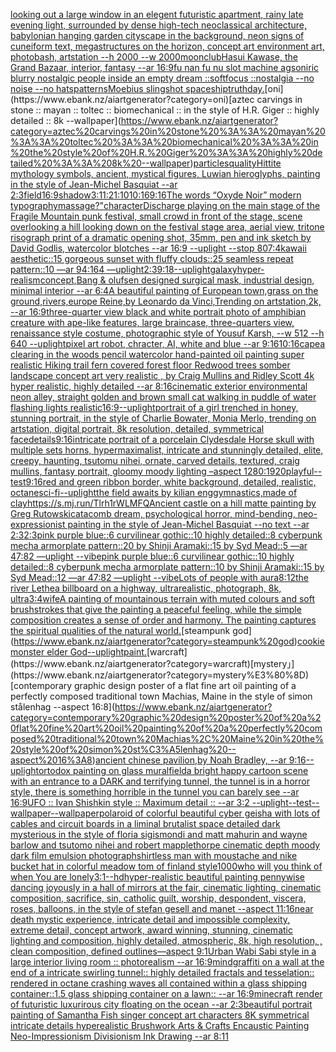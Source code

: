 [looking out a large window in an elegent futuristic apartment, rainy late evening light, surrounded by dense high-tech neoclassical architecture, babylonian hanging garden cityscape in the background, neon signs of cuneiform text, megastructures on the horizon, concept art environment art, photobash, artstation --h 2000 --w 2000](https://www.ebank.nz/aiartgenerator?category=looking%20out%20a%20large%20window%20in%20an%20elegent%20futuristic%20apartment%2C%20rainy%20late%20evening%20light%2C%20surrounded%20by%20dense%20high-tech%20neoclassical%20architecture%2C%20babylonian%20hanging%20garden%20cityscape%20in%20the%20background%2C%20neon%20signs%20of%20cuneiform%20text%2C%20megastructures%20on%20the%20horizon%2C%20concept%20art%20environment%20art%2C%20photobash%2C%20artstation%20--h%202000%20--w%202000)[moon](https://www.ebank.nz/aiartgenerator?category=moon)[club](https://www.ebank.nz/aiartgenerator?category=club)[Hasui Kawase, the Grand Bazaar, interior, fantasy --ar 16:9](https://www.ebank.nz/aiartgenerator?category=Hasui%20Kawase%2C%20the%20Grand%20Bazaar%2C%20interior%2C%20fantasy%20--ar%2016%3A9)[fu nan fu nu slot machine ags](https://www.ebank.nz/aiartgenerator?category=fu%20nan%20fu%20nu%20slot%20machine%20ags)[oniric blurry nostalgic people inside an empty dream ::softfocus ::nostalgia --no noise --no hats](https://www.ebank.nz/aiartgenerator?category=oniric%20blurry%20nostalgic%20people%20inside%20an%20empty%20dream%20%3A%3Asoftfocus%20%3A%3Anostalgia%20--no%20noise%20--no%20hats)[patterns](https://www.ebank.nz/aiartgenerator?category=patterns)[Moebius slingshot spaceship](https://www.ebank.nz/aiartgenerator?category=Moebius%20slingshot%20spaceship)[truth](https://www.ebank.nz/aiartgenerator?category=truth)[day.](https://www.ebank.nz/aiartgenerator?category=day.)[oni](https://www.ebank.nz/aiartgenerator?category=oni)[aztec carvings in stone :: mayan :: toltec :: biomechanical :: in the style of H.R. Giger :: highly detailed :: 8k --wallpaper](https://www.ebank.nz/aiartgenerator?category=aztec%20carvings%20in%20stone%20%3A%3A%20mayan%20%3A%3A%20toltec%20%3A%3A%20biomechanical%20%3A%3A%20in%20the%20style%20of%20H.R.%20Giger%20%3A%3A%20highly%20detailed%20%3A%3A%208k%20--wallpaper)[particles](https://www.ebank.nz/aiartgenerator?category=particles)[quality](https://www.ebank.nz/aiartgenerator?category=quality)[Hittite mythology symbols, ancient, mystical figures, Luwian hieroglyphs, painting in the style of Jean-Michel Basquiat --ar 2:3](https://www.ebank.nz/aiartgenerator?category=Hittite%20mythology%20symbols%2C%20ancient%2C%20mystical%20figures%2C%20Luwian%20hieroglyphs%2C%20painting%20in%20the%20style%20of%20Jean-Michel%20Basquiat%20--ar%202%3A3)[field](https://www.ebank.nz/aiartgenerator?category=field)[16:9](https://www.ebank.nz/aiartgenerator?category=16%3A9)[shadow](https://www.ebank.nz/aiartgenerator?category=shadow)[3:1](https://www.ebank.nz/aiartgenerator?category=3%3A1)[1:2](https://www.ebank.nz/aiartgenerator?category=1%3A2)[1:10](https://www.ebank.nz/aiartgenerator?category=1%3A10)[10:16](https://www.ebank.nz/aiartgenerator?category=10%3A16)[9:16](https://www.ebank.nz/aiartgenerator?category=9%3A16)[The words “Oxyde Noir” modern typography](https://www.ebank.nz/aiartgenerator?category=The%20words%20%E2%80%9COxyde%20Noir%E2%80%9D%20modern%20typography)[massage?"](https://www.ebank.nz/aiartgenerator?category=massage%3F%22)[character](https://www.ebank.nz/aiartgenerator?category=character)[Discharge playing on the main stage of the Fragile Mountain punk festival, small crowd in front of the stage, scene overlooking a hill looking down on the festival stage area, aerial view, tritone risograph print of a dramatic opening shot, 35mm, pen and ink sketch by David Godlis, watercolor blotches  --ar 16:9 --uplight --stop 80](https://www.ebank.nz/aiartgenerator?category=Discharge%20playing%20on%20the%20main%20stage%20of%20the%20Fragile%20Mountain%20punk%20festival%2C%20small%20crowd%20in%20front%20of%20the%20stage%2C%20scene%20overlooking%20a%20hill%20looking%20down%20on%20the%20festival%20stage%20area%2C%20aerial%20view%2C%20tritone%20risograph%20print%20of%20a%20dramatic%20opening%20shot%2C%2035mm%2C%20pen%20and%20ink%20sketch%20by%20David%20Godlis%2C%20watercolor%20blotches%20%20--ar%2016%3A9%20--uplight%20--stop%2080)[7:4](https://www.ebank.nz/aiartgenerator?category=7%3A4)[kawaii aesthetic::15 gorgeous sunset with fluffy clouds::25 seamless repeat pattern::10  —ar 94:164 —uplight](https://www.ebank.nz/aiartgenerator?category=kawaii%20aesthetic%3A%3A15%20gorgeous%20sunset%20with%20fluffy%20clouds%3A%3A25%20seamless%20repeat%20pattern%3A%3A10%20%20%E2%80%94ar%2094%3A164%20%E2%80%94uplight)[2:3](https://www.ebank.nz/aiartgenerator?category=2%3A3)[9:18](https://www.ebank.nz/aiartgenerator?category=9%3A18)[--uplight](https://www.ebank.nz/aiartgenerator?category=--uplight)[galaxy](https://www.ebank.nz/aiartgenerator?category=galaxy)[hyper-realism](https://www.ebank.nz/aiartgenerator?category=hyper-realism)[concept,](https://www.ebank.nz/aiartgenerator?category=concept%2C)[Bang & olufsen designed surgical mask, industrial design, minimal interior --ar 6:4](https://www.ebank.nz/aiartgenerator?category=Bang%20%26%20olufsen%20designed%20surgical%20mask%2C%20industrial%20design%2C%20minimal%20interior%20--ar%206%3A4)[A beautiful painting of European town,grass on the ground,rivers,europe Reine,by Leonardo da Vinci,Trending on artstation,2k, --ar 16:9](https://www.ebank.nz/aiartgenerator?category=A%20beautiful%20painting%20of%20European%20town%2Cgrass%20on%20the%20ground%2Crivers%2Ceurope%20Reine%2Cby%20Leonardo%20da%20Vinci%2CTrending%20on%20artstation%2C2k%2C%20--ar%2016%3A9)[three-quarter view black and white portrait photo of amphibian creature with ape-like features, large braincase, three-quarters view, renaissance style costume, photographic style of Yousuf Karsh, --w 512 --h 640 --uplight](https://www.ebank.nz/aiartgenerator?category=three-quarter%20view%20black%20and%20white%20portrait%20photo%20of%20amphibian%20creature%20with%20ape-like%20features%2C%20large%20braincase%2C%20three-quarters%20view%2C%20renaissance%20style%20costume%2C%20photographic%20style%20of%20Yousuf%20Karsh%2C%20--w%20512%20--h%20640%20--uplight)[](https://www.ebank.nz/aiartgenerator?category=)[pixel art robot, chracter, AI, white and blue --ar 9:16](https://www.ebank.nz/aiartgenerator?category=pixel%20art%20robot%2C%20chracter%2C%20AI%2C%20white%20and%20blue%20--ar%209%3A16)[10:16](https://www.ebank.nz/aiartgenerator?category=10%3A16)[cape](https://www.ebank.nz/aiartgenerator?category=cape)[a clearing in the woods pencil watercolor hand-painted oil painting super realistic Hiking trail fern covered forest floor Redwood trees somber landscape concept art very realistic , by Craig Mullins and Ridley Scott 4k hyper realistic, highly detailed --ar 8:16](https://www.ebank.nz/aiartgenerator?category=a%20clearing%20in%20the%20woods%20pencil%20watercolor%20hand-painted%20oil%20painting%20super%20realistic%20Hiking%20trail%20fern%20covered%20forest%20floor%20Redwood%20trees%20somber%20landscape%20concept%20art%20very%20realistic%20%2C%20by%20Craig%20Mullins%20and%20Ridley%20Scott%204k%20hyper%20realistic%2C%20highly%20detailed%20--ar%208%3A16)[cinematic exterior environmental neon alley, straight golden and brown small cat walking in puddle of water flashing lights realistic](https://www.ebank.nz/aiartgenerator?category=cinematic%20exterior%20environmental%20neon%20alley%2C%20straight%20golden%20and%20brown%20small%20cat%20walking%20in%20puddle%20of%20water%20flashing%20lights%20realistic)[16:9](https://www.ebank.nz/aiartgenerator?category=16%3A9)[--uplight](https://www.ebank.nz/aiartgenerator?category=--uplight)[portrait of a girl trenched in honey, stunning portrait, in the style of Charlie Bowater, Monia Merlo, trending on artstation, digital portrait, 8k resolution, detailed, symmetrical face](https://www.ebank.nz/aiartgenerator?category=portrait%20of%20a%20girl%20trenched%20in%20honey%2C%20stunning%20portrait%2C%20in%20the%20style%20of%20Charlie%20Bowater%2C%20Monia%20Merlo%2C%20trending%20on%20artstation%2C%20digital%20portrait%2C%208k%20resolution%2C%20detailed%2C%20symmetrical%20face)[details](https://www.ebank.nz/aiartgenerator?category=details)[9:16](https://www.ebank.nz/aiartgenerator?category=9%3A16)[intricate portrait of a porcelain Clydesdale Horse skull with multiple sets horns,  hypermaximalist, intricate and stunningly detailed, elite, creepy, haunting, tsutomu nihei, ornate, carved details, textured, craig mullins, fantasy portrait, gloomy moody lighting –aspect 1280:1920](https://www.ebank.nz/aiartgenerator?category=intricate%20portrait%20of%20a%20porcelain%20Clydesdale%20Horse%20skull%20with%20multiple%20sets%20horns%2C%20%20hypermaximalist%2C%20intricate%20and%20stunningly%20detailed%2C%20elite%2C%20creepy%2C%20haunting%2C%20tsutomu%20nihei%2C%20ornate%2C%20carved%20details%2C%20textured%2C%20craig%20mullins%2C%20fantasy%20portrait%2C%20gloomy%20moody%20lighting%20%E2%80%93aspect%201280%3A1920)[playful](https://www.ebank.nz/aiartgenerator?category=playful)[--test](https://www.ebank.nz/aiartgenerator?category=--test)[9:16](https://www.ebank.nz/aiartgenerator?category=9%3A16)[red and green ribbon border, white background, detailed, realistic, octane](https://www.ebank.nz/aiartgenerator?category=red%20and%20green%20ribbon%20border%2C%20white%20background%2C%20detailed%2C%20realistic%2C%20octane)[sci-fi](https://www.ebank.nz/aiartgenerator?category=sci-fi)[--uplight](https://www.ebank.nz/aiartgenerator?category=--uplight)[the field awaits by kilian eng](https://www.ebank.nz/aiartgenerator?category=the%20field%20awaits%20by%20kilian%20eng)[gymnastics,made of clay](https://www.ebank.nz/aiartgenerator?category=gymnastics%2Cmade%20of%20clay)[<https://s.mj.run/Tlrh1rWLMFQ>](https://www.ebank.nz/aiartgenerator?category=%3Chttps%3A//s.mj.run/Tlrh1rWLMFQ%3E)[Ancient castle on a hill matte painting by Greg Rutowski](https://www.ebank.nz/aiartgenerator?category=Ancient%20castle%20on%20a%20hill%20matte%20painting%20by%20Greg%20Rutowski)[catacomb dream, psychological horror, mind-bending, neo-expressionist painting in the style of Jean-Michel Basquiat --no text --ar 2:3](https://www.ebank.nz/aiartgenerator?category=catacomb%20dream%2C%20psychological%20horror%2C%20mind-bending%2C%20neo-expressionist%20painting%20in%20the%20style%20of%20Jean-Michel%20Basquiat%20--no%20text%20--ar%202%3A3)[2:3](https://www.ebank.nz/aiartgenerator?category=2%3A3)[pink purple blue::6 curvilinear gothic::10 highly detailed::8 cyberpunk mecha armorplate pattern::20 by Shinji Aramaki::15 by Syd Mead::5 —ar 47:82 —uplight --vibe](https://www.ebank.nz/aiartgenerator?category=pink%20purple%20blue%3A%3A6%20curvilinear%20gothic%3A%3A10%20highly%20detailed%3A%3A8%20cyberpunk%20mecha%20armorplate%20pattern%3A%3A20%20by%20Shinji%20Aramaki%3A%3A15%20by%20Syd%20Mead%3A%3A5%20%E2%80%94ar%2047%3A82%20%E2%80%94uplight%20--vibe)[pink purple blue::6 curvilinear gothic::10 highly detailed::8 cyberpunk mecha armorplate pattern::10 by Shinji Aramaki::15 by Syd Mead::12 —ar 47:82 —uplight --vibe](https://www.ebank.nz/aiartgenerator?category=pink%20purple%20blue%3A%3A6%20curvilinear%20gothic%3A%3A10%20highly%20detailed%3A%3A8%20cyberpunk%20mecha%20armorplate%20pattern%3A%3A10%20by%20Shinji%20Aramaki%3A%3A15%20by%20Syd%20Mead%3A%3A12%20%E2%80%94ar%2047%3A82%20%E2%80%94uplight%20--vibe)[Lots of people with aura](https://www.ebank.nz/aiartgenerator?category=Lots%20of%20people%20with%20aura)[8:12](https://www.ebank.nz/aiartgenerator?category=8%3A12)[the river Lethe](https://www.ebank.nz/aiartgenerator?category=the%20river%20Lethe)[a billboard on a highway, ultrarealistic, photograph, 8k, ultra](https://www.ebank.nz/aiartgenerator?category=a%20billboard%20on%20a%20highway%2C%20ultrarealistic%2C%20photograph%2C%208k%2C%20ultra)[3:4](https://www.ebank.nz/aiartgenerator?category=3%3A4)[wife](https://www.ebank.nz/aiartgenerator?category=wife)[A painting of mountainous terrain with muted colours and soft brushstrokes that give the painting a peaceful feeling, while the simple composition creates a sense of order and harmony. The painting captures the spiritual qualities of the natural world.](https://www.ebank.nz/aiartgenerator?category=A%20painting%20of%20mountainous%20terrain%20with%20muted%20colours%20and%20soft%20brushstrokes%20that%20give%20the%20painting%20a%20peaceful%20feeling%2C%20while%20the%20simple%20composition%20creates%20a%20sense%20of%20order%20and%20harmony.%20The%20painting%20captures%20the%20spiritual%20qualities%20of%20the%20natural%20world.)[steampunk god](https://www.ebank.nz/aiartgenerator?category=steampunk%20god)[cookie monster elder God](https://www.ebank.nz/aiartgenerator?category=cookie%20monster%20elder%20God)[--uplight](https://www.ebank.nz/aiartgenerator?category=--uplight)[paint.](https://www.ebank.nz/aiartgenerator?category=paint.)[warcraft](https://www.ebank.nz/aiartgenerator?category=warcraft)[mystery」](https://www.ebank.nz/aiartgenerator?category=mystery%E3%80%8D)[contemporary graphic design poster of a flat fine art oil painting of a perfectly composed traditional town Machias, Maine in the style of simon stålenhag --aspect 16:8](https://www.ebank.nz/aiartgenerator?category=contemporary%20graphic%20design%20poster%20of%20a%20flat%20fine%20art%20oil%20painting%20of%20a%20perfectly%20composed%20traditional%20town%20Machias%2C%20Maine%20in%20the%20style%20of%20simon%20st%C3%A5lenhag%20--aspect%2016%3A8)[ancient chinese pavilion,by Noah Bradley, --ar 9:16](https://www.ebank.nz/aiartgenerator?category=ancient%20chinese%20pavilion%2Cby%20Noah%20Bradley%2C%20--ar%209%3A16)[--uplight](https://www.ebank.nz/aiartgenerator?category=--uplight)[ortodox painting on glass mural](https://www.ebank.nz/aiartgenerator?category=ortodox%20painting%20on%20glass%20mural)[field](https://www.ebank.nz/aiartgenerator?category=field)[a bright happy cartoon scene with an entrance to a DARK and terrifying tunnel, the tunnel is in a horror style, there is something horrible in the tunnel you can barely see --ar 16:9](https://www.ebank.nz/aiartgenerator?category=a%20bright%20happy%20cartoon%20scene%20with%20an%20entrance%20to%20a%20DARK%20and%20terrifying%20tunnel%2C%20the%20tunnel%20is%20in%20a%20horror%20style%2C%20there%20is%20something%20horrible%20in%20the%20tunnel%20you%20can%20barely%20see%20--ar%2016%3A9)[UFO :: Ivan Shishkin style :: Maximum detail :: --ar 3:2 --uplight](https://www.ebank.nz/aiartgenerator?category=UFO%20%3A%3A%20Ivan%20Shishkin%20style%20%3A%3A%20Maximum%20detail%20%3A%3A%20--ar%203%3A2%20--uplight)[--test](https://www.ebank.nz/aiartgenerator?category=--test)[--wallpaper](https://www.ebank.nz/aiartgenerator?category=--wallpaper)[--wallpaper](https://www.ebank.nz/aiartgenerator?category=--wallpaper)[polaroid of colorful beautiful cyber geisha with lots of cables and circuit boards in a liminal brutalist space detailed dark mysterious in the style of floria sigismondi and matt mahurin and wayne barlow and tsutomo nihei and robert mapplethorpe cinematic depth moody dark film emulsion photograph](https://www.ebank.nz/aiartgenerator?category=polaroid%20of%20colorful%20beautiful%20cyber%20geisha%20with%20lots%20of%20cables%20and%20circuit%20boards%20in%20a%20liminal%20brutalist%20space%20detailed%20dark%20mysterious%20in%20the%20style%20of%20floria%20sigismondi%20and%20matt%20mahurin%20and%20wayne%20barlow%20and%20tsutomo%20nihei%20and%20robert%20mapplethorpe%20cinematic%20depth%20moody%20dark%20film%20emulsion%20photograph)[shirtless man with moustache and nike bucket hat in colorful meadow tom of finland style](https://www.ebank.nz/aiartgenerator?category=shirtless%20man%20with%20moustache%20and%20nike%20bucket%20hat%20in%20colorful%20meadow%20tom%20of%20finland%20style)[1000](https://www.ebank.nz/aiartgenerator?category=1000)[who will you think of when You are lonely](https://www.ebank.nz/aiartgenerator?category=who%20will%20you%20think%20of%20when%20You%20are%20lonely)[3:1](https://www.ebank.nz/aiartgenerator?category=3%3A1)[--hd](https://www.ebank.nz/aiartgenerator?category=--hd)[hyper-realistic beautiful painting pennywise dancing joyously in a hall of mirrors at the fair, cinematic lighting, cinematic composition, sacrifice, sin, catholic guilt, worship, despondent, viscera, roses, balloons, in the style of stefan gesell and manet --aspect 11:16](https://www.ebank.nz/aiartgenerator?category=hyper-realistic%20beautiful%20painting%20pennywise%20dancing%20joyously%20in%20a%20hall%20of%20mirrors%20at%20the%20fair%2C%20cinematic%20lighting%2C%20cinematic%20composition%2C%20sacrifice%2C%20sin%2C%20catholic%20guilt%2C%20worship%2C%20despondent%2C%20viscera%2C%20roses%2C%20balloons%2C%20in%20the%20style%20of%20stefan%20gesell%20and%20manet%20--aspect%2011%3A16)[near death mystic experience, intricate detail and impossible complexity, extreme detail, concept artwork, award winning, stunning, cinematic lighting and composition, highly detailed, atmospheric, 8k, high resolution, , clean composition, defined outlines—aspect 9:1](https://www.ebank.nz/aiartgenerator?category=near%20death%20mystic%20experience%2C%20intricate%20detail%20and%20impossible%20complexity%2C%20extreme%20detail%2C%20concept%20artwork%2C%20award%20winning%2C%20stunning%2C%20cinematic%20lighting%20and%20composition%2C%20highly%20detailed%2C%20atmospheric%2C%208k%2C%20high%20resolution%2C%20%2C%20clean%20composition%2C%20defined%20outlines%E2%80%94aspect%209%3A1)[Urban Wabi Sabi style in a large interior living room :: photorealism --ar 16:9](https://www.ebank.nz/aiartgenerator?category=Urban%20Wabi%20Sabi%20style%20in%20a%20large%20interior%20living%20room%20%3A%3A%20photorealism%20--ar%2016%3A9)[mind](https://www.ebank.nz/aiartgenerator?category=mind)[graffiti on a wall at the end of a intricate swirling tunnel:: highly detailed fractals and tesselation:: rendered in octane crashing waves all contained within a glass shipping container::1.5 glass shipping container on a lawn:: --ar 16:9](https://www.ebank.nz/aiartgenerator?category=graffiti%20on%20a%20wall%20at%20the%20end%20of%20a%20intricate%20swirling%20tunnel%3A%3A%20highly%20detailed%20fractals%20and%20tesselation%3A%3A%20rendered%20in%20octane%20crashing%20waves%20all%20contained%20within%20a%20glass%20shipping%20container%3A%3A1.5%20glass%20shipping%20container%20on%20a%20lawn%3A%3A%20--ar%2016%3A9)[minecraft render of futuristic luxurirous city floating on the ocean --ar 2:3](https://www.ebank.nz/aiartgenerator?category=minecraft%20render%20of%20futuristic%20luxurirous%20city%20floating%20on%20the%20ocean%20--ar%202%3A3)[beautiful portrait painting of Samantha Fish singer concept art characters 8K symmetrical intricate details hyperealistic Brushwork Arts & Crafts Encaustic Painting Neo-Impressionism Divisionism Ink Drawing --ar 8:11](https://www.ebank.nz/aiartgenerator?category=beautiful%20portrait%20painting%20of%20Samantha%20Fish%20singer%20concept%20art%20characters%208K%20symmetrical%20intricate%20details%20hyperealistic%20Brushwork%20Arts%20%26%20Crafts%20Encaustic%20Painting%20Neo-Impressionism%20Divisionism%20Ink%20Drawing%20--ar%208%3A11)